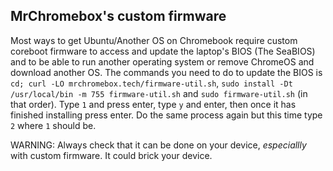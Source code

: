 ## MrChromebox's custom firmware
Most ways to get Ubuntu/Another OS on Chromebook require custom coreboot firmware to access and update the laptop's BIOS (The SeaBIOS) and to be able to run another operating system or remove ChromeOS and download another OS. The commands you need to do to update the BIOS is `cd; curl -LO mrchromebox.tech/firmware-util.sh`, `sudo install -Dt /usr/local/bin -m 755 firmware-util.sh` and `sudo firmware-util.sh` (in that order). Type `1` and press enter, type `y` and enter, then once it has finished installing press enter. Do the same process again but this time type `2` where `1` should be. 

WARNING: Always check that it can be done on your device, *especiallly* with custom firmware. It could brick your device.
